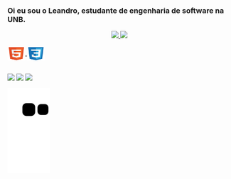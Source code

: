 ### Oi eu sou o Leandro, estudante de engenharia de software na UNB.

<div align="center">
  <a href="https://github.com/leomitx10">
  <img height="180em" src="https://github-readme-stats.vercel.app/api?username=leomitx10&show_icons=true&theme=dark&include_all_commits=true&count_private=true"/>
  <img height="180em" src="https://github-readme-stats.vercel.app/api/top-langs/?username=leomitx10&layout=compact&langs_count=7&theme=dark"/>
</div>
<div style="display: inline_block"><br>
  <img align="center" alt="leo-HTML" height="30" width="40" src="https://raw.githubusercontent.com/devicons/devicon/master/icons/html5/html5-original.svg">
  <img align="center" alt="leo-CSS" height="30" width="40" src="https://raw.githubusercontent.com/devicons/devicon/master/icons/css3/css3-original.svg">
  
  ##
 
<div> 
  <a href="https://www.instagram.com/leomitx10/" target="_blank"><img src="https://img.shields.io/badge/-Instagram-%23E4405F?style=for-the-badge&logo=instagram&logoColor=white" target="_blank"></a>
  <a href = "mailto:leandroalmeidaoliveira650@gmail.com"><img src="https://img.shields.io/badge/-Gmail-%23333?style=for-the-badge&logo=gmail&logoColor=white" target="_blank"></a>
  <a href="https://www.linkedin.com/in/leandro-de-almeida-4777a618a/" target="_blank"><img src="https://img.shields.io/badge/-LinkedIn-%230077B5?style=for-the-badge&logo=linkedin&logoColor=white" target="_blank"></a> 
  
![Snake animation](https://github.com/leomitx10/leomitx10/blob/output/github-contribution-grid-snake.svg)
  
  </div
 
